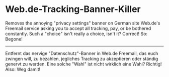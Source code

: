 # Web.de-Tracking-Banner-Killer

Removes the annoying "privacy settings" banner on German site Web.de's Freemail service asking you to accept all tracking, pay, or be bothered constantly.
Such a "choice" isn't really a choice, isn't it? Correct! So: Begone!

---

Entfernt das nervige "Datenschutz"-Banner in Web.de Freemail, das euch zwingen will, zu bezahlen, jegliches Tracking zu akzeptieren oder ständig genervt zu werden.
Eine solche "Wahl" ist nicht wirklich eine Wahl? Richtig! Also: Weg damit!
